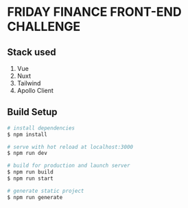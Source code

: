 # FRIDAY FINANCE FRONT-END CHALLENGE

## Stack used

1. Vue
2. Nuxt
3. Tailwind
4. Apollo Client

## Build Setup

```bash
# install dependencies
$ npm install

# serve with hot reload at localhost:3000
$ npm run dev

# build for production and launch server
$ npm run build
$ npm run start

# generate static project
$ npm run generate
```
